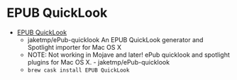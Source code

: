 # EPUB QuickLook
- [EPUB QuickLook](https://github.com/jaketmp/ePub-quicklook)
  -  jaketmp/ePub-quicklook An EPUB QuickLook generator and Spotlight importer for Mac OS X
  - NOTE: Not working in Mojave and later! ePub quicklook and spotlight plugins for Mac OS X. - jaketmp/ePub-quicklook
  - `brew cask install EPUB QuickLook`
